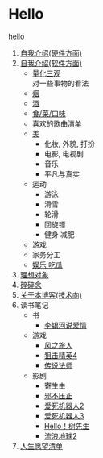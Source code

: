 # Hello  
[hello](/hello.md)
1. [自我介绍(硬件方面)](/blog/profile_hardware.md)
2. [自我介绍(软件方面)](/blog/profile_software.md)  
    - [量化三观](/blog/view/view.md)  
    对一些事物的看法
    - [烟](/blog/view/cigar.md)
    - [酒](/blog/view/alcohol.md)
    - [食/菜/口味](/blog/view/food.md)
    - [喜欢的歌曲清单](/blog/view/songs.md)
    - [美](/blog/view/aesthetics.md)
      * 化妆, 外貌, 打扮
      * 电影, 电视剧
      * 音乐
      * 平凡与真实
    - 运动
      * 游泳
      * 滑雪
      * 轮滑
      * 回旋镖
      * 健身 减肥
    - 游戏
    - 家务分工
    - [娱乐 吃瓜](/blog/view/entertainment.md)
3. [理想对象](/blog/my_dream.md)
4. [碎碎念](/blog/twitter.md)
5. [关于本博客(技术向)](/blog/about.md)
6. 读书笔记
   - 书
        - [李银河说爱情](/blog/readingNotes/book/LiYinheTalksAboutLove.md)
   - 游戏
        - [风之旅人](/blog/readingNotes/game/Journey.md)
        - [狙击精英4](/blog/readingNotes/game/SniperElite4.md)
        - [传说法师](/blog/readingNotes/game/WizardOfLegend.md)
   - 影剧
        - [寄生虫](/blog/readingNotes/movie/Parasite.md)
        - [邪不压正](/blog/readingNotes/movie/HiddenMan.md)
        - [爱死机器人2](/blog/readingNotes/movie/LoveDeathAndRobotsSeason2.md)
        - [爱死机器人3](/blog/readingNotes/movie/LoveDeathAndRobotsSeason3.md)
        - [Hello！树先生](/blog/readingNotes/movie/MrTree.md)
        - [流浪地球2](/blog/readingNotes/movie/TheWanderingEarthⅡ.md)
8. [人生愿望清单](/blog/bucketList.md)
